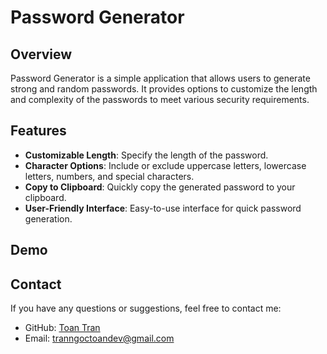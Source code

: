 # Password Generator

## Overview

Password Generator is a simple application that allows users to generate strong and random passwords. It provides options to customize the length and complexity of the passwords to meet various security requirements.

## Features

- **Customizable Length**: Specify the length of the password.
- **Character Options**: Include or exclude uppercase letters, lowercase letters, numbers, and special characters.
- **Copy to Clipboard**: Quickly copy the generated password to your clipboard.
- **User-Friendly Interface**: Easy-to-use interface for quick password generation.

## Demo

## Contact

If you have any questions or suggestions, feel free to contact me:

- GitHub: [Toan Tran](https://github.com/toantran-se)
- Email: [tranngoctoandev@gmail.com](mailto:tranngoctoandev@gmail.com)
